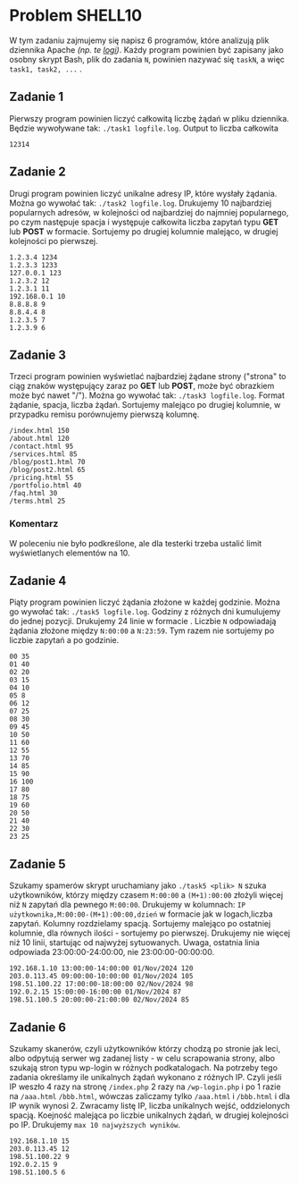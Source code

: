 # Problem SHELL10
W tym zadaniu zajmujemy się napisz 6 programów, które analizują plik dziennika Apache *(np. te [logi](./logfile.log))*. Każdy program powinien być zapisany jako osobny skrypt Bash, plik do zadania `N`, powinien nazywać się `taskN`, a więc `task1, task2, ...` .

## Zadanie 1
Pierwszy program powinien liczyć całkowitą liczbę żądań w pliku dziennika. Będzie wywoływane tak: `./task1 logfile.log`. Output to liczba całkowita

```
12314
```

## Zadanie 2
Drugi program powinien liczyć unikalne adresy IP, które wysłały żądania. Można go wywołać tak: `./task2 logfile.log`. Drukujemy 10 najbardziej popularnych adresów, w kolejności od najbardziej do najmniej popularnego, po czym następuje spacja i występuje całkowita liczba zapytań typu **GET** lub **POST** w formacie. Sortujemy po drugiej kolumnie malejąco, w drugiej kolejności po pierwszej.

```
1.2.3.4 1234
1.2.3.3 1233
127.0.0.1 123
1.2.3.2 12
1.2.3.1 11
192.168.0.1 10
8.8.8.8 9
8.8.4.4 8
1.2.3.5 7
1.2.3.9 6
```
## Zadanie 3
Trzeci program powinien wyświetlać najbardziej żądane strony ("strona" to ciąg znaków występujący zaraz po **GET** lub **POST**, może być obrazkiem może być nawet "/"). Można go wywołać tak: `./task3 logfile.log`. Format żądanie, spacja, liczba żądań. Sortujemy malejąco po drugiej kolumnie, w przypadku remisu porównujemy pierwszą kolumnę.

```
/index.html 150
/about.html 120
/contact.html 95
/services.html 85
/blog/post1.html 70
/blog/post2.html 65
/pricing.html 55
/portfolio.html 40
/faq.html 30
/terms.html 25
```
### Komentarz
W poleceniu nie było podkreślone, ale dla testerki trzeba ustalić limit wyświetlanych elementów na 10.

## Zadanie 4
Piąty program powinien liczyć żądania złożone w każdej godzinie. Można go wywołać tak: `./task5 logfile.log`. Godziny z różnych dni kumulujemy do jednej pozycji. Drukujemy 24 linie w formacie . Liczbie `N` odpowiadają żądania złożone między `N:00:00` a `N:23:59`. Tym razem nie sortujemy po liczbie zapytań a po godzinie.

```
00 35
01 40
02 20
03 15
04 10
05 8
06 12
07 25
08 30
09 45
10 50
11 60
12 55
13 70
14 85
15 90
16 100
17 80
18 75
19 60
20 50
21 40
22 30
23 25
```

## Zadanie 5
Szukamy spamerów skrypt uruchamiany jako `./task5 <plik> N` szuka użytkowników, którzy między czasem `M:00:00` a `(M+1):00:00` złożyli więcej niż `N` zapytań dla pewnego `M:00:00`. Drukujemy w kolumnach: `IP użytkownika,M:00:00-(M+1):00:00,dzień` w formacie jak w logach,liczba zapytań. Kolumny rozdzielamy spacją. Sortujemy malejąco po ostatniej kolumnie, dla równych ilości - sortujemy po pierwszej. Drukujemy nie więcej niż 10 linii, startując od najwyżej sytuowanych. Uwaga, ostatnia linia odpowiada 23:00:00-24:00:00, nie 23:00:00-00:00:00.

```
192.168.1.10 13:00:00-14:00:00 01/Nov/2024 120
203.0.113.45 09:00:00-10:00:00 01/Nov/2024 105
198.51.100.22 17:00:00-18:00:00 02/Nov/2024 98
192.0.2.15 15:00:00-16:00:00 01/Nov/2024 87
198.51.100.5 20:00:00-21:00:00 02/Nov/2024 85
```

## Zadanie 6
Szukamy skanerów, czyli użytkowników którzy chodzą po stronie jak leci, albo odpytują serwer wg zadanej listy - w celu scrapowania strony, albo szukają stron typu wp-login w różnych podkatalogach. Na potrzeby tego zadania określamy ile unikalnych żądań wykonano z różnych IP. Czyli jeśli IP weszło 4 razy na stronę `/index.php` 2 razy na `/wp-login.php` i po 1 razie na `/aaa.html` `/bbb.html`, wówczas zaliczamy tylko `/aaa.html` i `/bbb.html` i dla IP wynik wynosi 2. Zwracamy listę IP, liczba unikalnych wejść, oddzielonych spacją. Koejność malejąca po liczbie unikalnych żądań, w drugiej kolejności po IP. Drukujemy `max 10 najwyższych wyników`.

```
192.168.1.10 15
203.0.113.45 12
198.51.100.22 9
192.0.2.15 9
198.51.100.5 6
```